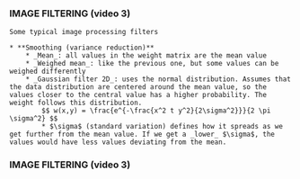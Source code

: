 ### IMAGE FILTERING (video 3)

    Some typical image processing filters
    
    * **Smoothing (variance reduction)**
        * _Mean_: all values in the weight matrix are the mean value
        * _Weighed mean_: like the previous one, but some values can be weighed differently
        * _Gaussian filter 2D_: uses the normal distribution. Assumes that the data distribution are centered around the mean value, so the values closer to the central value has a higher probability. The weight follows this distribution.
            $$ w(x,y) = \frac{e^{-\frac{x^2 t y^2}{2\sigma^2}}}{2 \pi \sigma^2} $$
            * $\sigma$ (standard variation) defines how it spreads as we get further from the mean value. If we get a _lower_ $\sigma$, the values would have less values deviating from the mean.
        
### IMAGE FILTERING (video 3)
